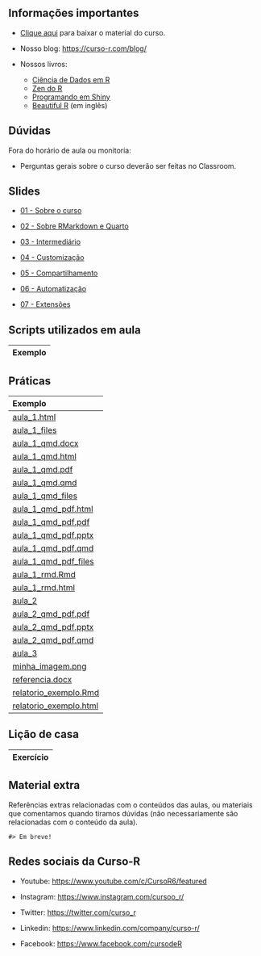 
<!-- README.md is generated from README.Rmd. Please edit that file -->

## Informações importantes

- [Clique
  aqui](https://github.com/curso-r/202410-relatorios/archive/refs/heads/main.zip)
  para baixar o material do curso.

- Nosso blog: <https://curso-r.com/blog/>

- Nossos livros:

  - [Ciência de Dados em R](https://livro.curso-r.com/)
  - [Zen do R](https://curso-r.github.io/zen-do-r/)
  - [Programando em Shiny](https://programando-em-shiny.curso-r.com/)
  - [Beautiful R](https://curso-r.github.io/beautiful-r/) (em inglês)

## Dúvidas

Fora do horário de aula ou monitoria:

- Perguntas gerais sobre o curso deverão ser feitas no Classroom.

## Slides

- [01 - Sobre o
  curso](https://curso-r.github.io/main-relatorios/slides/01-sobre-o-curso.html)

- [02 - Sobre RMarkdown e
  Quarto](https://curso-r.github.io/main-relatorios/slides/02-sobre-rmd-qmd.html)

- [03 -
  Intermediário](https://curso-r.github.io/main-relatorios/slides/03-intermediario.html)

- [04 -
  Customização](https://curso-r.github.io/main-relatorios/slides/04-customizacao.html)

- [05 -
  Compartilhamento](https://curso-r.github.io/main-relatorios/slides/05-compartilhamento.html)

- [06 -
  Automatização](https://curso-r.github.io/main-relatorios/slides/06-automatizacao.html)

- [07 -
  Extensões](https://curso-r.github.io/main-relatorios/slides/07-extensoes.html)

## Scripts utilizados em aula

| Exemplo |
|:--------|

## Práticas

| Exemplo                                                                                               |
|:------------------------------------------------------------------------------------------------------|
| [aula_1.html](https://curso-r.github.io/202410-relatorios/praticas/aula_1.html)                       |
| [aula_1_files](https://curso-r.github.io/202410-relatorios/praticas/aula_1_files)                     |
| [aula_1_qmd.docx](https://curso-r.github.io/202410-relatorios/praticas/aula_1_qmd.docx)               |
| [aula_1_qmd.html](https://curso-r.github.io/202410-relatorios/praticas/aula_1_qmd.html)               |
| [aula_1_qmd.pdf](https://curso-r.github.io/202410-relatorios/praticas/aula_1_qmd.pdf)                 |
| [aula_1_qmd.qmd](https://curso-r.github.io/202410-relatorios/praticas/aula_1_qmd.qmd)                 |
| [aula_1_qmd_files](https://curso-r.github.io/202410-relatorios/praticas/aula_1_qmd_files)             |
| [aula_1_qmd_pdf.html](https://curso-r.github.io/202410-relatorios/praticas/aula_1_qmd_pdf.html)       |
| [aula_1_qmd_pdf.pdf](https://curso-r.github.io/202410-relatorios/praticas/aula_1_qmd_pdf.pdf)         |
| [aula_1_qmd_pdf.pptx](https://curso-r.github.io/202410-relatorios/praticas/aula_1_qmd_pdf.pptx)       |
| [aula_1_qmd_pdf.qmd](https://curso-r.github.io/202410-relatorios/praticas/aula_1_qmd_pdf.qmd)         |
| [aula_1_qmd_pdf_files](https://curso-r.github.io/202410-relatorios/praticas/aula_1_qmd_pdf_files)     |
| [aula_1_rmd.Rmd](https://curso-r.github.io/202410-relatorios/praticas/aula_1_rmd.Rmd)                 |
| [aula_1_rmd.html](https://curso-r.github.io/202410-relatorios/praticas/aula_1_rmd.html)               |
| [aula_2](https://curso-r.github.io/202410-relatorios/praticas/aula_2)                                 |
| [aula_2_qmd_pdf.pdf](https://curso-r.github.io/202410-relatorios/praticas/aula_2_qmd_pdf.pdf)         |
| [aula_2_qmd_pdf.pptx](https://curso-r.github.io/202410-relatorios/praticas/aula_2_qmd_pdf.pptx)       |
| [aula_2_qmd_pdf.qmd](https://curso-r.github.io/202410-relatorios/praticas/aula_2_qmd_pdf.qmd)         |
| [aula_3](https://curso-r.github.io/202410-relatorios/praticas/aula_3)                                 |
| [minha_imagem.png](https://curso-r.github.io/202410-relatorios/praticas/minha_imagem.png)             |
| [referencia.docx](https://curso-r.github.io/202410-relatorios/praticas/referencia.docx)               |
| [relatorio_exemplo.Rmd](https://curso-r.github.io/202410-relatorios/praticas/relatorio_exemplo.Rmd)   |
| [relatorio_exemplo.html](https://curso-r.github.io/202410-relatorios/praticas/relatorio_exemplo.html) |

## Lição de casa

| Exercício |
|:----------|

## Material extra

Referências extras relacionadas com o conteúdos das aulas, ou materiais
que comentamos quando tiramos dúvidas (não necessariamente são
relacionadas com o conteúdo da aula).

    #> Em breve!

## Redes sociais da Curso-R

- Youtube: <https://www.youtube.com/c/CursoR6/featured>

- Instagram: <https://www.instagram.com/cursoo_r/>

- Twitter: <https://twitter.com/curso_r>

- Linkedin: <https://www.linkedin.com/company/curso-r/>

- Facebook: <https://www.facebook.com/cursodeR>
